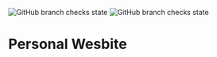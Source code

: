 ![GitHub branch checks state](https://img.shields.io/github/checks-status/KAHLYM/personal-website/main?style=for-the-badge)
![GitHub branch checks state](https://img.shields.io/github/checks-status/KAHLYM/personal-website/release?style=for-the-badge)

# Personal Wesbite
